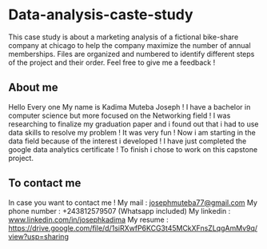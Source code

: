 # Data-analysis-caste-study
This case study is about a marketing analysis of a fictional bike-share company at chicago to help the company maximize the number of annual memberships.
Files are organized and numbered to identify different steps of the project and their order. Feel free to give me a feedback !

## About me 
Hello Every one 
My name is Kadima Muteba Joseph !  I have a bachelor in computer science but more focused on the Networking field ! 
I was researching to finalize my graduation paper and i found out that i had to use data skills to resolve my problem ! It was very fun ! 
Now i am starting in the data field because of the interest i developed ! 
I have just completed the google data analytics certificate ! To finish i chose to work on this capstone project.

## To contact me 
In case you want to contact me ! 
My mail : josephmuteba77@gmail.com
My phone number : +243812579507 (Whatsapp included)
My linkedin : www.linkedin.com/in/josephkadima
My resume :  https://drive.google.com/file/d/1siRXwfP6KCG3t45MCkXFnsZLqgAmMv9q/view?usp=sharing 








